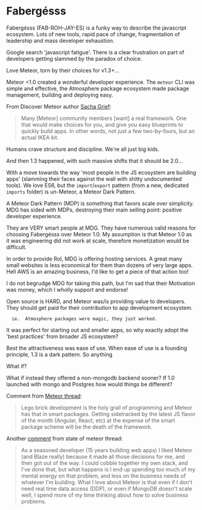 # Fabergésss 

Fabergésss (FAB-ROH-JAY-ES) is a funky way to describe the javascript ecosystem.  Lots of new tools, rapid pace of change, fragmentation of leadership and mass developer exhaustion.  

Google search 'javascript fatigue'.  There is a clear frustration on part of developers getting slammed by the paradox of choice.

Love Meteor, torn by their choices for v1.3+...

Meteor <1.0 created a wonderful developer experience.  The `meteor` CLI was simple and effective, the Atmosphere package ecosystem made package management, building and deploying easy.

From Discover Meteor author [Sacha Grief](https://www.discovermeteor.com/blog/the-state-of-meteor-part-1-what-went-wrong/): 

> Many [Meteor] community members [want] a real framework. One that would make choices for you, and give you easy blueprints to quickly build apps. In other words, not just a few two-by-fours, but an actual IKEA kit.

Humans crave structure and discipline.  We're all just big kids. 

And then 1.3 happened, with such massive shifts that it should be 2.0... 

With a move towards the way 'most people in the JS ecosystem are building apps' (slamming their faces against the wall with shitty undocumented tools). We love ES6, but the `import`/`export` pattern (from a new, dedicated `imports` folder) is un-Meteor, a Meteor Dark Pattern.

A Meteor Dark Pattern (MDP) is something that favors scale over simplicity. MDG has sided with MDPs, destroying their main selling point: positive developer experience. 

They are VERY smart people at MDG.  They have numerous valid reasons for choosing Fabergésss over Meteor 1.0.  My assumption is that Meteor 1.0 as it was engineering did not work at scale, therefore monetization would be difficult.  

In order to provide RoI, MDG is offering hosting services.  A great many small websites is less economical for them than dozens of very large apps. Hell AWS is an amazing business, I'd like to get a piece of that action too!

I do not begrudge MDG for taking this path, but I'm sad that their Motivation was money, which I wholly support and endorse!  

Open source is HARD, and Meteor was/is providing value to developers.  They should get paid for their contribution to app development ecosystem. 

      ie.  Atmosphere packages were magic, they just worked.


  It was perfect for starting out and smaller apps, so why exactly adopt the 'best practices' from broader JS ecosystem? 


  Best the attractiveness was ease of use.  When ease of use is a founding principle, 1.3 is a dark pattern. So anything 

What if?

What if instead they offered a non-mongodb backend sooner? If 1.0 launched with mongo and Postgres how would things be different? 

Comment from [Meteor thread](https://www.discovermeteor.com/blog/the-state-of-meteor-part-1-what-went-wrong/#comment-2470340694): 

> Lego brick development is the holy grail of programming and Meteor has that in smart packages. Getting sidetracked by the latest JS flavor of the month (Angular, React, etc) at the expense of the smart package scheme will be the death of the framework. 

Another [comment](https://www.discovermeteor.com/blog/the-state-of-meteor-part-2-what-happens-next/) from state of meteor thread: 

> As a seasoned developer (15 years building web apps) I liked Meteor (and Blaze really) because it made all those decisions for me, and then got out of the way. I could cobble together my own stack, and I've done that, but what happens is I end up spending too much of my mental energy on that problem, and less on the business needs of whatever I'm building. What I love about Meteor is that even if I don't need real time data access (DDP), or even if MongoDB doesn't scale well, I spend more of my time thinking about how to solve business problems. 